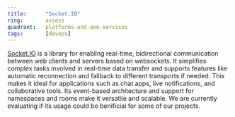 ```yaml
---
title:      "Socket.IO"
ring:       assess
quadrant:   platforms-and-aoe-services
tags:       [devops]
---
```


[Socket.IO](https://socket.io) is a library for enabling real-time, bidirectional communication between web clients and servers based on websockets. It simplifies complex tasks involved in real-time data transfer and supports features like automatic reconnection and fallback to different transports if needed. This makes it ideal for applications such as chat apps, live notifications, and collaborative tools. Its event-based architecture and support for namespaces and rooms make it versatile and scalable. We are currently evaluating if its usage could be benificial for some of our projects.
